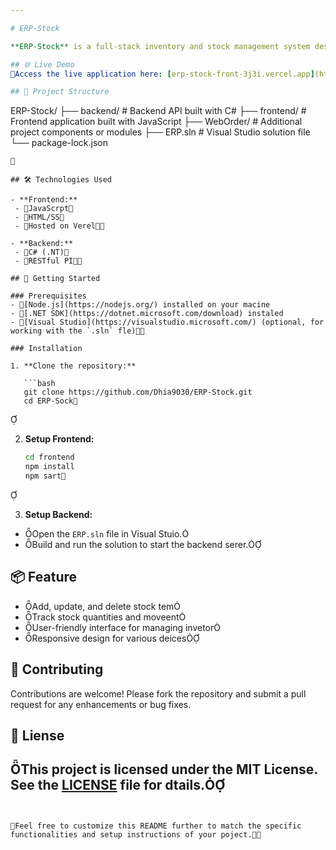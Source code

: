 ```yaml
---

# ERP-Stock

**ERP-Stock** is a full-stack inventory and stock management system designed to streamline the tracking and management of stock items. The application features a modern frontend interface and a robust backend API to handle various stock operations.

## 🌐 Live Demo
Access the live application here: [erp-stock-front-3j3i.vercel.app](https://erp-stock-front-3j3i.vercel.app

## 📁 Project Structure

```
ERP-Stock/
├── backend/     # Backend API built with C#
├── frontend/    # Frontend application built with JavaScript
├── WebOrder/    # Additional project components or modules
├── ERP.sln      # Visual Studio solution file
└── package-lock.json
```


## 🛠️ Technologies Used

- **Frontend:**
 - JavaScrpt
 - HTML/SS
 - Hosted on Verel

- **Backend:**
 - C# (.NT)
 - RESTful PI

## 🚀 Getting Started

### Prerequisites
- [Node.js](https://nodejs.org/) installed on your macine
- [.NET SDK](https://dotnet.microsoft.com/download) instaled
- [Visual Studio](https://visualstudio.microsoft.com/) (optional, for working with the `.sln` fle)

### Installation

1. **Clone the repository:**

   ```bash
   git clone https://github.com/Dhia9030/ERP-Stock.git
   cd ERP-Sock
   ```


2. **Setup Frontend:**

   ```bash
   cd frontend
   npm install
   npm sart
   ```


3. **Setup Backend:**

  - Open the `ERP.sln` file in Visual Stuio.
  - Build and run the solution to start the backend serer.

## 📦 Feature

- Add, update, and delete stock tem
- Track stock quantities and moveent
- User-friendly interface for managing invetor
- Responsive design for various deices

## 🤝 Contributing

Contributions are welcome! Please fork the repository and submit a pull request for any enhancements or bug fixes.

## 📄 Liense

This project is licensed under the MIT License. See the [LICENSE](LICENSE) file for dtails.
---
```


Feel free to customize this README further to match the specific functionalities and setup instructions of your poject. 
